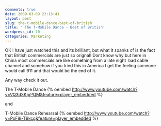 ```yaml
---
comments: true
date: 2009-03-09 23:16:41
layout: post
slug: the-t-mobile-dance-best-of-british
title: ' The T-Mobile Dance - Best of British'
wordpress_id: 70
categories: Marketing
---
```


OK I have just watched this and its brilliant, but what it spanks of is the fact that British commercials are just so orignal! Dont know why but here in China most commercials are like something from a late night  bad cable channel and somehow if you tried this in America I get the feeling someone would call 911 and that would be the end of it.

Any way check it out.

The T-Mobile Dance
{% oembed http://www.youtube.com/watch?v=VQ3d3KigPQM&feature=player_embedded %}

and

T-Mobile Dance Rehearsal
{% oembed http://www.youtube.com/watch?v=PxF8i-T9kcg&feature=player_embedded %}
